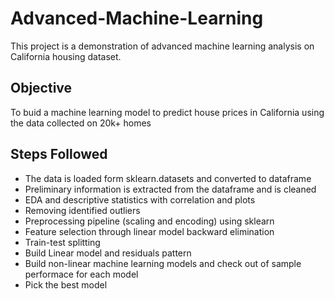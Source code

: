# Advanced-Machine-Learning
This project is a demonstration of advanced machine learning analysis on California housing dataset.

## Objective
To buid a machine learning model to predict house prices in California using the data collected on 20k+ homes

## Steps Followed
* The data is loaded form sklearn.datasets and converted to dataframe
* Preliminary information is extracted from the dataframe and is cleaned
* EDA and descriptive statistics with correlation and plots
* Removing identified outliers
* Preprocessing pipeline (scaling and encoding) using sklearn
* Feature selection through linear model backward elimination
* Train-test splitting
* Build Linear model and residuals pattern
* Build non-linear machine learning models and check out of sample performace for each model
* Pick the best model


